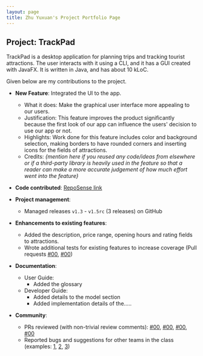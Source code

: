 ```yaml
---
layout: page
title: Zhu Yuxuan's Project Portfolio Page
---
```


## Project: TrackPad

TrackPad is a desktop application for planning trips and tracking tourist attractions. The user interacts with it using a CLI, and it has a GUI created with JavaFX. It is written in Java, and has about 10 kLoC.

Given below are my contributions to the project.

* **New Feature**: Integrated the UI to the app.
  * What it does: Make the graphical user interface more appealing to our users.
  * Justification: This feature improves the product significantly because the first look of our app can influence the users' decision to use our app or not.
  * Highlights: Work done for this feature includes color and background selection, making borders to have rounded corners and inserting icons for the fields of attractions.
  * Credits: *{mention here if you reused any code/ideas from elsewhere or if a third-party library is heavily used in the feature so that a reader can make a more accurate judgement of how much effort went into the feature}*

* **Code contributed**: [RepoSense link]()

* **Project management**:
  * Managed releases `v1.3` - `v1.5rc` (3 releases) on GitHub

* **Enhancements to existing features**:
  * Added the description, price range, opening hours and rating fields to attractions.
  * Wrote additional tests for existing features to increase coverage (Pull requests [\#00](), [\#00]())

* **Documentation**:
  * User Guide:
    * Added the glossary
  * Developer Guide:
    * Added details to the model section
    * Added implementation details of the.....

* **Community**:
  * PRs reviewed (with non-trivial review comments): [\#00](), [\#00](), [\#00](), [\#00]()
  * Reported bugs and suggestions for other teams in the class (examples: [1](), [2](), [3]())
